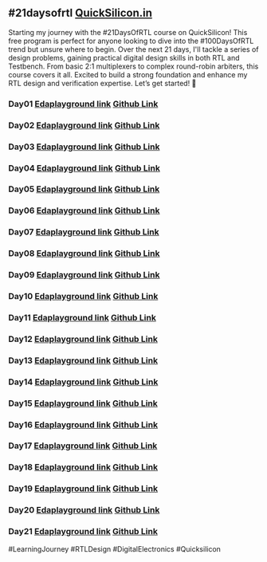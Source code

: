 ## #21daysofrtl [QuickSilicon.in](QuickSilicon.in)

Starting my journey with the #21DaysOfRTL course on QuickSilicon! This free program is perfect for anyone looking to dive into the #100DaysOfRTL trend but unsure where to begin. Over the next 21 days, I'll tackle a series of design problems, gaining practical digital design skills in both RTL and Testbench. From basic 2:1 multiplexers to complex round-robin arbiters, this course covers it all. Excited to build a strong foundation and enhance my RTL design and verification expertise. Let’s get started! 
🚀 

### Day01 [Edaplayground link](https://www.edaplayground.com/x/bMYy)  [Github Link]()
### Day02 [Edaplayground link](https://www.edaplayground.com/x/PaaM)  [Github Link]()
### Day03 [Edaplayground link](https://www.edaplayground.com/x/S2cY )  [Github Link]()
### Day04 [Edaplayground link](https://www.edaplayground.com/x/S2fM)  [Github Link]()
### Day05 [Edaplayground link](https://www.edaplayground.com/x/ZyTC )  [Github Link]()
### Day06 [Edaplayground link](https://www.edaplayground.com/x/9F6s)  [Github Link]()
### Day07 [Edaplayground link]()  [Github Link]()
### Day08 [Edaplayground link]()  [Github Link]()
### Day09 [Edaplayground link]()  [Github Link]()
### Day10 [Edaplayground link]()  [Github Link]()
### Day11 [Edaplayground link]()  [Github Link]()
### Day12 [Edaplayground link]()  [Github Link]()
### Day13 [Edaplayground link]()  [Github Link]()
### Day14 [Edaplayground link]()  [Github Link]()
### Day15 [Edaplayground link]()  [Github Link]()
### Day16 [Edaplayground link]()  [Github Link]()
### Day17 [Edaplayground link]()  [Github Link]()
### Day18 [Edaplayground link]()  [Github Link]()
### Day19 [Edaplayground link]()  [Github Link]()
### Day20 [Edaplayground link]()  [Github Link]()
### Day21 [Edaplayground link]()  [Github Link]()

#LearningJourney #RTLDesign #DigitalElectronics #Quicksilicon